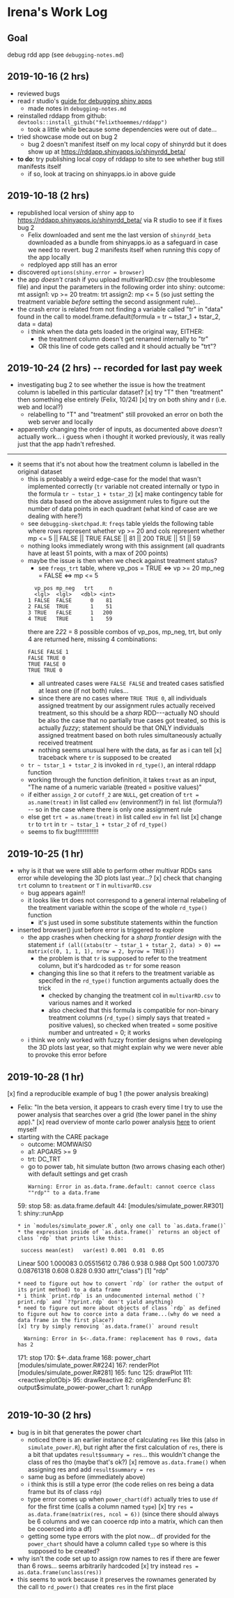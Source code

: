 # Irena's Work Log

## Goal
debug rdd app (see `debugging-notes.md`)

## 2019-10-16 (2 hrs)
* reviewed bugs
* read r studio's [guide for debugging shiny apps](https://shiny.rstudio.com/articles/debugging.html)
  * made notes in `debugging-notes.md`
* reinstalled rddapp from github: `devtools::install_github("felixthoemmes/rddapp")`
  * took a little while because some dependencies were out of date...
* tried showcase mode out on bug 2
  * bug 2 doesn't manifest itself on my local copy of shinyrdd but it does show up at https://rddapp.shinyapps.io/shinyrdd_beta/
* **to do**: try publishing local copy of rddapp to site to see whether bug still manifests itself
  * if so, look at tracing on shinyapps.io in above guide

## 2019-10-18 (2 hrs)
* republished local version of shiny app to https://rddapp.shinyapps.io/shinyrdd_beta/ via R studio to see if it fixes bug 2
  * Felix downloaded and sent me the last version of `shinyrdd_beta` downloaded as a bundle from shinyapps.io as a safeguard in case we need to revert. bug 2 manifests itself when running this copy of the app locally
  * redployed app still has an error
* discovered `options(shiny.error = browser)`
* the app *doesn't* crash if you upload multivarRD.csv (the troublesome file) and input the parameters in the following order into shiny:
outcome: mt
assign1: vp >= 20
treatm: trt
assign2: mp <= 5
(so just setting the treatment variable *before* setting the second assignment rule)…
* the crash error is related from not finding a variable called "tr" in "data" found in the call to model.frame.default(formula =  tr ~ tstar_1 + tstar_2, data = data)
  * i think when the data gets loaded in the original way, EITHER:
    * the treatment column doesn't get renamed internally to "tr"
    * OR this line of code gets called and it should actually be "trt"?

## 2019-10-24 (2 hrs) -- recorded for last pay week
* investigating bug 2 to see whether the issue is how the treatment column is labelled in this particular dataset?
  [x] try "T" then "treatment" then something else entirely (Felix, 10/24)
  [x] try on both shiny and r (i.e. web and local?)
  * relabelling to "T" and "treatment" still provoked an error on both the web server and locally
* apparently changing the order of inputs, as documented above *doesn't* actually work... i guess when i thought it worked previously, it was really just that the app hadn't refreshed.
- - -
* it seems that it's not about how the treatment column is labelled in the original dataset
  * this is probably a weird edge-case for the model that wasn't implemented correctly (`tr` variable not created internally or typo in the formula `tr ~ tstar_1 + tstar_2`)
[x] make contingency table for this data based on the above assignment rules to figure out the number of data points in each quadrant (what kind of case are we dealing with here?)
  * see `debugging-sketchpad.R`: `freqs` table yields the following table where
  rows represent whether vp >= 20 and cols represent whether mp <= 5
        || FALSE || TRUE
  FALSE || 81    || 200
  TRUE  || 51    || 59
  * nothing looks immediately wrong with this assignment (all quadrants have at least 51 points, with a max of 200 points)
  * maybe the issue is then when we check against treatment status?
    * see `freqs_trt` table, where
    vp_pos = TRUE <=> vp >= 20
    mp_neg  = FALSE <=> mp <= 5
    ```
      vp_pos mp_neg   trt     n
      <lgl>  <lgl>   <dbl> <int>
    1 FALSE  FALSE      0    81
    2 FALSE  TRUE       1    51
    3 TRUE   FALSE      1   200
    4 TRUE   TRUE       1    59
    ```
    there are 2*2*2 = 8 possible combos of vp_pos, mp_neg, trt, but only 4 are returned here, missing 4 combinations:
    ```
    FALSE FALSE 1
    FALSE TRUE 0
    TRUE FALSE 0
    TRUE TRUE 0
    ```
    * all untreated cases were `FALSE FALSE` and treated cases satisfied at least one (if not both) rules...
    * since there are no cases where `TRUE TRUE 0`, all individuals assigned treatment by our assignment rules actually received treatment, so this should be a *sharp* RDD---actually NO should be also the case that no partially true cases got treated, so this is actually *fuzzy*; statement should be that ONLY individuals assigned treatment based on both rules simultaneously actually received treatment
    * nothing seems unusual here with the data, as far as i can tell
[x] traceback where `tr` is supposed to be created
  * `tr ~ tstar_1 + tstar_2` is invoked in `rd_type()`, an interal rddapp function
  * working through the function definition, it takes `treat` as an input, "The name of a numeric variable (treated = positive values)"
  * if either `assign_2` or `cutoff_2` are `NULL`, get creation of `trt = as.name(treat)` in list called `env` (environment?) in `fml` list (formula?) -- so in the case where there is only one assignment rule
  * else get `trt = as.name(treat)` in list called `env` in `fml` list
[x] change `tr` to `trt` in `tr ~ tstar_1 + tstar_2` of `rd_type()`
  * seems to fix bug!!!!!!!!!!!!!

## 2019-10-25 (1 hr)
* why is it that we were still able to perform other multivar RDDs sans error while developing the 3D plots last year...?
[x] check that changing `trt` column to `treatment` or `T` in `multivarRD.csv`
  * bug appears again!!
  * it looks like trt does not correspond to a general internal relabeling of the treatment variable within the scope of the whole `rd_type()` function
    * it's just used in some substitute statements within the function
* inserted browser() just before error is triggered to explore
  * the app crashes when checking for a *sharp frontier design* with the statement `if (all((xtabs(tr ~ tstar_1 + tstar_2, data) > 0) == matrix(c(0, 1, 1, 1), nrow = 2, byrow = TRUE)))`
    * the problem is that `tr` is supposed to refer to the treatment column, but it's hardcoded as `tr` for some reason
    * changing this line so that it refers to the treatment variable as specifed in the `rd_type()` function arguments actually does the trick
      * checked by changing the treatment col in `multivarRD.csv` to various names and it worked
      * also checked that this formula is compatible for non-binary treatment columns (`rd_type()` simply says that treated = positive values), so checked when treated = some positive number and untreated = 0; it works
  * i think we only worked with fuzzy frontier designs when developing the 3D plots last year, so that might explain why we were never able to provoke this error before

## 2019-10-28 (1 hr)
[x] find a reproducible example of bug 1 (the power analysis breaking)
*  Felix: "In the beta version, it appears to crash every time I try to use the
power analysis that searches over a grid (the lower panel in the shiny
app)."
[x] read overview of monte carlo power analysis [here](https://deliveroo.engineering/2018/12/07/monte-carlo-power-analysis.html) to orient myself
* starting with the CARE package
    * outcome: MOMWAIS0
    * a1: APGAR5 >= 9
    * trt: DC_TRT
  * go to power tab, hit simulate button (two arrows chasing each other) with default settings and get crash
    ```
    Warning: Error in as.data.frame.default: cannot coerce class ""rdp"" to a data.frame
  59: stop
  58: as.data.frame.default
  44: <observer> [modules/simulate_power.R#301]
   1: shiny::runApp
   ```
   * in `modules/simulate_power.R`, only one call to `as.data.frame()`
   * the expression inside of `as.data.frame()` returns an object of class `rdp` that prints like this:
   ```
       success mean(est)   var(est) 0.001  0.01  0.05
    Linear     500  1.000083 0.05515612 0.786 0.938 0.988
    Opt        500  1.007370 0.08761318 0.608 0.828 0.930
    attr(,"class")
    [1] "rdp"
    ```
    * need to figure out how to convert `rdp` (or rather the output of its print method) to a data frame
    * i think `print.rdp` is an undocumented internal method (`?print.rdp` and `??print.rdp` don't yield anything)
    * need to figure out more about objects of class `rdp` as defined to figure out how to coorce into a data frame...(why do we need a data frame in the first place?)
    [x] try by simply removing `as.data.frame()` around result
    ```
        Warning: Error in $<-.data.frame: replacement has 0 rows, data has 2
    171: stop
    170: $<-.data.frame
    168: power_chart [modules/simulate_power.R#224]
    167: renderPlot [modules/simulate_power.R#281]
    165: func
    125: drawPlot
    111: <reactive:plotObj>
     95: drawReactive
     82: origRenderFunc
     81: output$simulate_power-power_chart
      1: runApp
  ```

## 2019-10-30 (2 hrs)
* bug is in bit that generates the power chart
  * noticed there is an earlier instance of calculating `res` like this (also in `simulate_power.R`), but right after the first calculation of `res`, there is a bit that updates `result$summary = res`... this wouldn't change the class of res tho (maybe that's ok?)
[x] remove `as.data.frame()` when assigning res and add `result$summary = res`
  * same bug as before (immediately above)
  * i think this is still a type error (the code relies on res being a data frame but its of class `rdp`)
  * type error comes up when `power_chart(df)` actually tries to use `df` for the first time (calls a column named `type`)
[x] try `res = as.data.frame(matrix(res, ncol = 6))` (since there should always be 6 columns and we can cooerce rdp into a matrix, which can then be cooerced into a df)
  * getting some type errors with the plot now... df provided for the `power_chart` should have a column called `type` so where is this supposed to be created?
 * why isn't the code set up to assign row names to res if there are fewer than 6 rows... seems arbitrarily hardcoded
[x] try instead `res = as.data.frame(unclass(res))`
  * this seems to work because it preserves the rownames generated by the call to `rd_power()` that creates `res` in the first place
